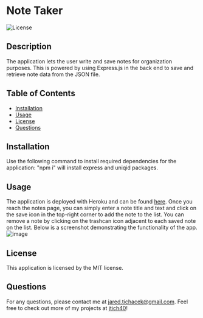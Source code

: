 # Note Taker
  ![License](https://img.shields.io/badge/license-MIT-red.svg)

## Description
The application lets the user write and save notes for organization purposes. This is powered by using Express.js in the back end to save and retrieve note data from the JSON file. 

## Table of Contents
* [Installation](#installation)
* [Usage](#usage)
* [License](#license)
* [Questions](#questions)

## Installation

Use the following command to install required dependencies for the application:
"npm i" will install express and uniqid packages.

## Usage
The application is deployed with Heroku and can be found [here](https://whispering-temple-49677.herokuapp.com/). Once you reach the notes page, you can simply enter a note title and text and click on the save icon in the top-right corner to add the note to the list. You can remove a note by clicking on the trashcan icon adjacent to each saved note on the list. Below is a screenshot demonstrating the functionality of the app.
![image](https://user-images.githubusercontent.com/116316302/222628599-b2710603-5960-4c73-b6b4-7b4197b91cd5.png)


## License
  This application is licensed by the MIT license.

## Questions

For any questions, please contact me at jared.tichacek@gmail.com. Feel free to check out more of my projects at [jtich40](https://github.com/jtich40)!

